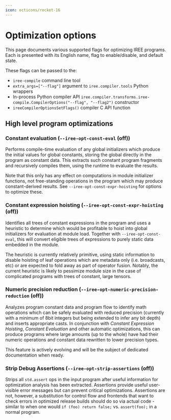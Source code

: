 ```yaml
---
icon: octicons/rocket-16
---
```


# Optimization options

This page documents various supported flags for optimizing IREE programs. Each
is presented with its English name, flag to enable/disable, and default state.

These flags can be passed to the:

* `iree-compile` command line tool
* `extra_args=["--flag"]` argument to `iree.compiler.tools` Python wrappers
* In-process Python compiler API
  `iree.compiler.transforms.iree-compile.CompilerOptions("--flag", "--flag2")`
  constructor
* `ireeCompilerOptionsSetFlags()` compiler C API function

## High level program optimizations

### Constant evaluation (`--iree-opt-const-eval` (off))

Performs compile-time evaluation of any global initializers which produce
the initial values for global constants, storing the global directly in the
program as constant data. This extracts such constant program fragments and
recursively compiles them, using the runtime to evaluate the results.

Note that this only has any effect on computations in module initializer
functions, not free-standing operations in the program which may produce
constant-derived results. See `--iree-opt-const-expr-hoisting` for options to
optimize these.

### Constant expression hoisting (`--iree-opt-const-expr-hoisting` (off))

Identifies all trees of constant expressions in the program and uses a
heuristic to determine which would be profitable to hoist into global
initializers for evaluation at module load. Together with
`--iree-opt-const-eval`, this will convert eligible trees of expressions to
purely static data embedded in the module.

The heuristic is currently relatively primitive, using static information to
disable hoisting of leaf operations which are metadata only (i.e.
broadcasts, etc) or are expected to fold away as part of operator fusion.
Notably, the current heuristic is likely to pessimize module size in the case of
complicated programs with trees of constant, large tensors.

### Numeric precision reduction (`--iree-opt-numeric-precision-reduction` (off))

Analyzes program constant data and program flow to identify math operations
which can be safely evaluated with reduced precision (currently with a minimum
of 8bit integers but being extended to infer any bit depth) and inserts
appropriate casts. In conjunction with *Constant Expression Hoisting*,
*Constant Evaluation* and other automatic optimizations, this can produce
programs where large amounts (up to the whole) have had their numeric operations
and constant data rewritten to lower precision types.

This feature is actively evolving and will be the subject of dedicated
documentation when ready.

### Strip Debug Assertions (`--iree-opt-strip-assertions` (off))

Strips all `std.assert` ops in the input program after useful information for
optimization analysis has been extracted. Assertions provide useful user-visible
error messages but can prevent critical optimizations. Assertions are not,
however, a substitution for control flow and frontends that want to check errors
in optimized release builds should do so via actual code - similar to when one
would `if (foo) return false;` vs. `assert(foo);` in a normal program.
